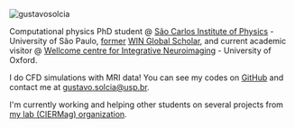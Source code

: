 ![gustavosolcia](http://2.gravatar.com/avatar/0ed0a342e546929d5c6aca04d82068d4)
<br/>

Computational physics PhD student @ [São Carlos Institute of Physics](https://www2.ifsc.usp.br/english/) - University of São Paulo, [former](https://www.win.ox.ac.uk/training/wings/our-scholars) [WIN Global Scholar](https://www.win.ox.ac.uk/training/wings), and current academic visitor @ [Wellcome centre for Integrative Neuroimaging](https://www.win.ox.ac.uk/) - University of Oxford.

I do CFD simulations with MRI data! You can see my codes on [GitHub](https://github.com/GustavoSolcia) and contact me at [gustavo.solcia@usp.br](gustavo.solcia@usp.br). 

I'm currently working and helping other students on several projects from [my lab (CIERMag) organization](https://github.com/CIERMag-FFPaivaStudents).
